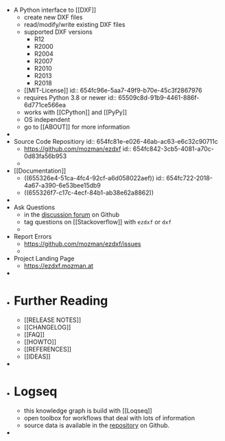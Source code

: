 - A Python interface to [[DXF]]
	- create new DXF files
	- read/modify/write existing DXF files
	- supported DXF versions
		- R12
		- R2000
		- R2004
		- R2007
		- R2010
		- R2013
		- R2018
	- [[MIT-License]]
	  id:: 654fc96e-5aa7-49f9-b70e-45c3f2867976
	- requires Python 3.8 or newer
	  id:: 65509c8d-91b9-4461-886f-6d771ce566ea
	- works with [[CPython]] and [[PyPy]]
	- OS independent
	- go to [[ABOUT]] for more information
-
- Source Code Repositiory
  id:: 654fc81e-e026-46ab-ac63-e6c32c90711c
	- <https://github.com/mozman/ezdxf>
	  id:: 654fc842-3cb5-4081-a70c-0d83fa56b953
	-
- [[Documentation]]
	- ((655326e4-51ca-4fc4-92cf-a6d058022aef))
	  id:: 654fc722-2018-4a67-a390-6e53bee15db9
	- ((655326f7-c17c-4ecf-84b1-ab38e62a8862))
-
- Ask Questions
	- in the [discussion forum](https://github.com/mozman/ezdxf/discussions) on Github
	- tag questions on [[Stackoverflow]] with `ezdxf` or `dxf`
	-
- Report Errors
	- <https://github.com/mozman/ezdxf/issues>
	-
- Project Landing Page
	- <https://ezdxf.mozman.at>
-
- # Further Reading
	- [[RELEASE NOTES]]
	- [[CHANGELOG]]
	- [[FAQ]]
	- [[HOWTO]]
	- [[REFERENCES]]
	- [[IDEAS]]
-
- # Logseq
	- this knowledge graph is build with [[Loqseq]]
	- open toolbox for workflows that deal with lots of information
	- source data is available in the [repository](https://github.com/mozman/ezdxf/tree/master/notes) on Github.
-